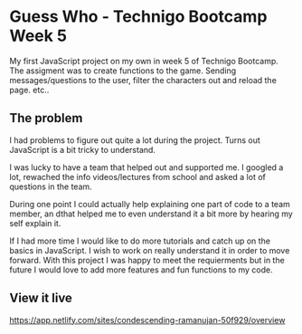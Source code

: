# Guess Who - Technigo Bootcamp Week 5
My first JavaScript project on my own in week 5 of Technigo Bootcamp.
The assigment was to create functions to the game. Sending messages/questions to the user, filter the characters out and reload the page. etc.. 


## The problem

I had problems to figure out quite a lot during the project. Turns out JavaScript is a bit tricky to understand. 

I was lucky to have a team that helped out and supported me. I googled a lot, rewached the info videos/lectures from school and asked a lot of questions in the team. 

During one point I could actually help explaining one part of code to a team member, an dthat helped me to even understand it a bit more by hearing my self explain it.

If I had more time I would like to do more tutorials and catch up on the basics in JavaScript. I wish to work on really understand it in order to move forward. 
With this project I was happy to meet the requierments but in the future I would love to add more features and fun functions to my code. 

## View it live

https://app.netlify.com/sites/condescending-ramanujan-50f929/overview
